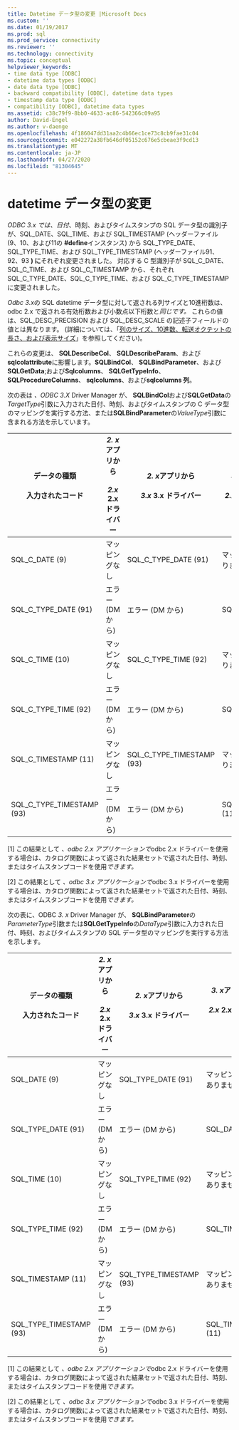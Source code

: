 ```yaml
---
title: Datetime データ型の変更 |Microsoft Docs
ms.custom: ''
ms.date: 01/19/2017
ms.prod: sql
ms.prod_service: connectivity
ms.reviewer: ''
ms.technology: connectivity
ms.topic: conceptual
helpviewer_keywords:
- time data type [ODBC]
- datetime data types [ODBC]
- date data type [ODBC]
- backward compatibility [ODBC], datetime data types
- timestamp data type [ODBC]
- compatibility [ODBC], datetime data types
ms.assetid: c38c79f9-8bb0-4633-ac86-542366c09a95
author: David-Engel
ms.author: v-daenge
ms.openlocfilehash: 4f186047dd31aa2c4b66ec1ce73c8cb9fae31c04
ms.sourcegitcommit: e042272a38fb646df05152c676e5cbeae3f9cd13
ms.translationtype: MT
ms.contentlocale: ja-JP
ms.lasthandoff: 04/27/2020
ms.locfileid: "81304645"
---
```

# <a name="datetime-data-type-changes"></a>datetime データ型の変更
*ODBC 3.x では、日付*、時刻、およびタイムスタンプの SQL データ型の識別子が、SQL_DATE、SQL_TIME、および SQL_TIMESTAMP (ヘッダーファイル (9、10、および11の **#define**インスタンス) から SQL_TYPE_DATE、SQL_TYPE_TIME、および SQL_TYPE_TIMESTAMP (ヘッダーファイル91、92、93 **) に**それぞれ変更されました。 対応する C 型識別子が SQL_C_DATE、SQL_C_TIME、および SQL_C_TIMESTAMP から、それぞれ SQL_C_TYPE_DATE、SQL_C_TYPE_TIME、および SQL_C_TYPE_TIMESTAMP に変更されました。  
  
 *Odbc 3.x*の SQL datetime データ型に対して返される列サイズと10進桁数は、odbc 2.x で返される有効桁数および小数点以下桁数と*同じです。* これらの値は、SQL_DESC_PRECISION および SQL_DESC_SCALE の記述子フィールドの値とは異なります。 (詳細については、「[列のサイズ、10進数、転送オクテットの長さ、および表示サイズ](../../../odbc/reference/appendixes/column-size-decimal-digits-transfer-octet-length-and-display-size.md)」を参照してください)。  
  
 これらの変更は、 **SQLDescribeCol**、 **SQLDescribeParam**、および**sqlcolattribute**に影響します。**SQLBindCol**、 **SQLBindParameter**、および**SQLGetData**;および**Sqlcolumns**、 **SQLGetTypeInfo**、 **SQLProcedureColumns**、 **sqlcolumns**、および**sqlcolumns 列**。  
  
 次の表は *、ODBC 3.X* Driver Manager が、 **SQLBindCol**および**SQLGetData**の*TargetType*引数に入力された日付、時刻、およびタイムスタンプの C データ型のマッピングを実行する方法、または**SQLBindParameter**の*ValueType*引数に含まれる方法を示しています。  
  
|データの種類<br /><br /> 入力されたコード|*2. x*アプリから<br /><br /> *2.x* 2.x ドライバー|*2. x*アプリから<br /><br /> *3.x* 3.x ドライバー|*3. x*アプリから<br /><br /> *2.x* 2.x ドライバー|*3. x*アプリから<br /><br /> *3.x* 3.x ドライバー|  
|--------------------------------|-----------------------------------|-----------------------------------|-----------------------------------|-----------------------------------|  
|SQL_C_DATE (9)|マッピングなし|SQL_C_TYPE_DATE (91)|マッピング [1] はありません|SQL_C_TYPE_DATE (91)|  
|SQL_C_TYPE_DATE (91)|エラー (DM から)|エラー (DM から)|SQL_C_DATE (9)|マッピング [2] がありません|  
|SQL_C_TIME (10)|マッピングなし|SQL_C_TYPE_TIME (92)|マッピング [1] はありません|SQL_C_TYPE_TIME (92)|  
|SQL_C_TYPE_TIME (92)|エラー (DM から)|エラー (DM から)|SQL_C_TIME (10)|マッピング [2] がありません|  
|SQL_C_TIMESTAMP (11)|マッピングなし|SQL_C_TYPE_TIMESTAMP (93)|マッピング [1] はありません|SQL_C_TYPE_TIMESTAMP (93)|  
|SQL_C_TYPE_TIMESTAMP (93)|エラー (DM から)|エラー (DM から)|SQL_C_TIMESTAMP (11)|マッピング [2] がありません|  
  
 [1] この結果として *、odbc 2.x アプリケーションで*odbc 2.x ドライバーを使用する場合は、カタログ関数によって返された結果セットで返された日付、時刻、またはタイムスタンプコードを使用*できます。*  
  
 [2] この結果として *、odbc 3.x アプリケーションで*odbc 3.x ドライバーを使用する場合は、カタログ関数によって返された結果セットで返された日付、時刻、またはタイムスタンプコードを使用*できます。*  
  
 次の表に、ODBC *3. x* Driver Manager が、 **SQLBindParameter**の*ParameterType*引数または**SQLGetTypeInfo**の*DataType*引数に入力された日付、時刻、およびタイムスタンプの SQL データ型のマッピングを実行する方法を示します。  
  
|データの種類<br /><br /> 入力されたコード|*2. x*アプリから<br /><br /> *2.x* 2.x ドライバー|*2. x*アプリから<br /><br /> *3.x* 3.x ドライバー|*3. x*アプリから<br /><br /> *2.x* 2.x ドライバー|*3. x*アプリから<br /><br /> *3.x* 3.x ドライバー|  
|--------------------------------|-----------------------------------|-----------------------------------|-----------------------------------|-----------------------------------|  
|SQL_DATE (9)|マッピングなし|SQL_TYPE_DATE (91)|マッピング [1] はありません|SQL_TYPE_DATE (91)|  
|SQL_TYPE_DATE (91)|エラー (DM から)|エラー (DM から)|SQL_DATE (9)|マッピング [2] がありません|  
|SQL_TIME (10)|マッピングなし|SQL_TYPE_TIME (92)|マッピング [1] はありません|SQL_TYPE_TIME (92)|  
|SQL_TYPE_TIME (92)|エラー (DM から)|エラー (DM から)|SQL_TIME (10)|マッピング [2] がありません|  
|SQL_TIMESTAMP (11)|マッピングなし|SQL_TYPE_TIMESTAMP (93)|マッピング [1] はありません|SQL_TYPE_TIMESTAMP (93)|  
|SQL_TYPE_TIMESTAMP (93)|エラー (DM から)|エラー (DM から)|SQL_TIMESTAMP (11)|マッピング [2] がありません|  
  
 [1] この結果として *、odbc 2.x アプリケーションで*odbc 2.x ドライバーを使用する場合は、カタログ関数によって返された結果セットで返された日付、時刻、またはタイムスタンプコードを使用*できます。*  
  
 [2] この結果として *、odbc 3.x アプリケーションで*odbc 3.x ドライバーを使用する場合は、カタログ関数によって返された結果セットで返された日付、時刻、またはタイムスタンプコードを使用*できます。*
